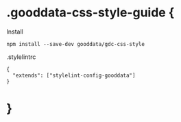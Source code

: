 # .gooddata-css-style-guide {

Install

`npm install --save-dev gooddata/gdc-css-style`

.stylelintrc
```
{
  "extends": ["stylelint-config-gooddata"]
}
```

# }
